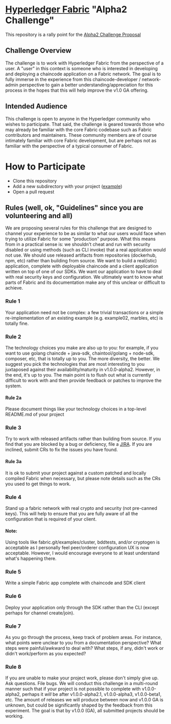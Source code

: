 # [Hyperledger Fabric](https://github.com/hyperledger/fabric ) "Alpha2 Challenge"

This repository is a rally point for the [Alpha2 Challenge Proposal](https://lists.hyperledger.org/pipermail/hyperledger-fabric/2017-May/000925.html)

## Challenge Overview
The challenge is to work with Hyperledger Fabric from the perspective of a user.  A "user" in this context is someone who is interested in developing and deploying a chaincode application on a Fabric network.  The goal is to fully immerse in the experience from this chaincode-developer / network-admin perspective to gain a better understanding/appreciation for this process in the hopes that this will help improve the v1.0 GA offering.

## Intended Audience
This challenge is open to anyone in the Hyperledger community who wishes to participate.  That said, the challenge is geared towards those who may already be familiar with the core Fabric codebase such as Fabric contributors and maintainers.  These community members are of course intimately familiar with core Fabric development, but are perhaps not as familiar with the perspective of a typical consumer of Fabric.  

# How to Participate
* Clone this repository
* Add a new subdirectory with your project ([example](./ghaskins/example02))
* Open a pull request

## Rules (well, ok, "Guidelines" since you are volunteering and all)
We are proposing several rules for this challenge that are designed to channel your experience to be as similar to what our users would face when trying to utilize Fabric for some "production" purpose.  What this means from in a practical sense is: we shouldn't cheat and run with security disabled or using methods (such as CLI invoke) that a real application would not use.  We should use released artifacts from repositories (dockerhub, npm, etc) rather than building from source.  We want to build a real(istic) application, complete with deployable chaincode and a client application written on top of one of our SDKs.  We want our application to have to deal with real security keys and configuration.  We ultimately want to know what parts of Fabric and its documentation make any of this unclear or difficult to achieve.

### Rule 1
Your application need not be complex: a few trivial transactions or a simple re-implementation of an existing example (e.g. example02, marbles, etc) is totally fine.

### Rule 2
The technology choices you make are also up to you: for example, if you want to use golang chaincde + java-sdk, chaintool/golang + node-sdk, composer, etc, that is totally up to you.  The more diversity, the better.  We suggest you pick the technologies that are most interesting to you juxtaposed against their availability/maturity in v1.0.0-alpha2. However, in the end, it's up to you.  The main point is to flush out what is currently difficult to work with and then provide feedback or patches to improve the system.

#### Rule 2a
Please document things like your technology choices in a top-level README.md of your project

### Rule 3
Try to work with released artifacts rather than building from source.  If you find that you are blocked by a bug or deficiency, file a [JIRA](https://jira.hyperledger.org).  If you are inclined, submit CRs to fix the issues you have found.

#### Rule 3a
It is ok to submit your project against a custom patched and locally compiled Fabric when necessary, but please note details such as the CRs you used to get things to work.

### Rule 4
Stand up a fabric network with real crypto and security (not pre-canned keys).  This will help to ensure that you are fully aware of all the configuration that is required of your client.

#### Note:
Using tools like fabric.git/examples/cluster, bddtests, and/or cryptogen is acceptable as I
personally feel peer/orderer configuration UX is now acceptable.  However, I would encourage everyone to at least understand what's happening there.

### Rule 5
Write a simple Fabric app complete with chaincode and SDK client

### Rule 6
Deploy your application only through the SDK rather than the CLI (except perhaps for channel create/join).

### Rule 7
As you go through the process, keep track of problem areas.  For instance, what points were unclear to you from a documentation perspective?  What steps were painful/awkward to deal with?  What steps, if any, didn't work or didn't work/perform as you expected?

### Rule 8
If you are unable to make your project work, please don't simply give up.  Ask questions.  File bugs.  We will conduct this challenge in a multi-round manner such that if your project is not possible to complete with v1.0.0-alpha2, perhaps it _will_ be after v1.0.0-alpha2.1, v1.0.0-alpha3, v1.0.0-beta1, etc.  The amount of releases we will produce between now and v1.0.0 GA is unknown, but could be significantly shaped by the feedback from this experiment.  The goal is that by v1.0.0 (GA), all submitted projects should be working.
